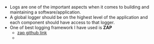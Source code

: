 - Logs are one of the important aspects when it comes to building and maintaining a software/application.
- A global logger should be on the highest level of the application and each component should have access to that logger.
- One of best logging framework I have used is __ZAP__
	- [zap github link](https://github.com/uber-go/zap)
	-